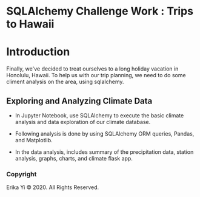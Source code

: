 # SQLAlchemy Challenge Work : Trips to Hawaii

# Introduction

Finally, we've decided to treat ourselves to a long holiday vacation in Honolulu, Hawaii. 
To help us with our trip planning, we need to do some climent analysis on the area, using sqlalchemy.

## Exploring and Analyzing Climate Data

* In Jupyter Notebook, use SQLAlchemy to execute the basic climate analysis and data exploration of our climate database. 

* Following analysis is done by using SQLAlchemy ORM queries, Pandas, and Matplotlib.

* In the data analysis, includes summary of the precipitation data, station analysis, graphs, charts, and climate flask app.

### Copyright

Erika Yi © 2020. All Rights Reserved.
